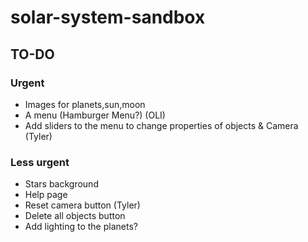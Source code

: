 # solar-system-sandbox

## TO-DO

### Urgent

- Images for planets,sun,moon
- A menu (Hamburger Menu?) (OLI)
- Add sliders to the menu to change properties of objects & Camera (Tyler)
### Less urgent
- Stars background
- Help page
- Reset camera button (Tyler)
- Delete all objects button
- Add lighting to the planets?
